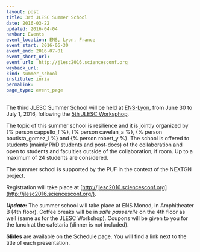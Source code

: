 ```yaml
---
layout: post
title: 3rd JLESC Summer School
date: 2016-03-22
updated: 2016-04-04
navbar: Events
event_location: ENS, Lyon, France
event_start: 2016-06-30
event_end: 2016-07-01
event_short_url:
event_url:  http://jlesc2016.sciencesconf.org
wayback_url:
kind: summer_school
institute: inria
permalink:
page_type: event_page
---
```


The third JLESC Summer School will be held at [ENS-Lyon](http://www.ens-lyon.fr/en/english-ens-de-lyon-269761.kjsp), from June 30 to July 1, 2016, following the [5th JLESC Worksphop](/events/5th-jlesc-workshop).

The topic of this summer school is resilience and it is jointly organized by {% person cappello_f %}, {% person cavelan_a %}, {% person bautista_gomez_l %} and {% person robert_y %}.
The school is offered to students (mainly PhD students and post-docs) of the collaboration and open
to students and faculties outside of the collaboration, if room.
Up to a maximum of 24 students are considered.

The summer school is supported by the PUF in the context of the NEXTGN project.

Registration will take place at [http://jlesc2016.sciencesconf.org](http://jlesc2016.sciencesconf.org/).

**_Update_:** The summer school will take place at ENS Monod, in Amphitheater B (4th floor). Coffee breaks will be in _salle passerelle_ on the 4th floor as well (same as for the JLESC Workshop). Coupons will be given to you for the lunch at the cafetaria (dinner is not included).

**Slides** are available on the Schedule page. You will find a link next to the title of each presentation.
